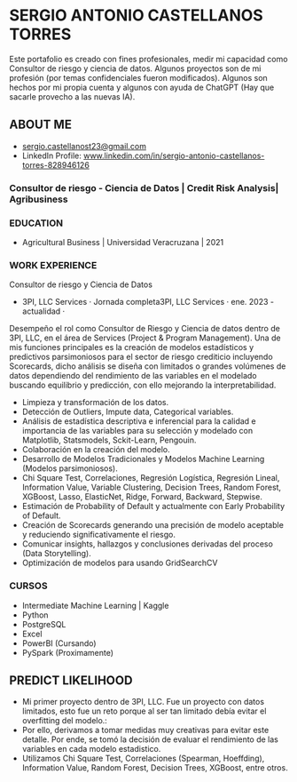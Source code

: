 # SERGIO ANTONIO CASTELLANOS TORRES

Este portafolio es creado con fines profesionales, medir mi capacidad como Consultor de riesgo y ciencia de datos. Algunos proyectos son de mi profesión (por temas confidenciales fueron modificados).
Algunos son hechos por mi propia cuenta y algunos con ayuda de ChatGPT (Hay que sacarle provecho a las nuevas IA).

## ABOUT ME
- sergio.castellanost23@gmail.com
- LinkedIn Profile: www.linkedin.com/in/sergio-antonio-castellanos-torres-828946126

### Consultor de riesgo - Ciencia de Datos | Credit Risk Analysis| Agribusiness

### EDUCATION
- Agricultural Business | Universidad Veracruzana | 2021

### WORK EXPERIENCE 
 
Consultor de riesgo y Ciencia de Datos 
- 3PI, LLC Services · Jornada completa3PI, LLC Services · ene. 2023 - actualidad ·

Desempeño el rol como Consultor de Riesgo y Ciencia de datos dentro de 3PI, LLC, en el área de Services (Project & Program Management). Una de mis funciones principales es la creación de modelos estadísticos y predictivos parsimoniosos para el sector de riesgo crediticio incluyendo Scorecards, dicho análisis se diseña con limitados o grandes volúmenes de datos dependiendo del rendimiento de las variables en el modelado buscando equilibrio y predicción, con ello mejorando la interpretabilidad.

- Limpieza y transformación de los datos.
- Detección de Outliers, Impute data, Categorical variables.
- Análisis de estadística descriptiva e inferencial para la calidad e importancia de las variables para su selección y modelado con Matplotlib, Statsmodels, Sckit-Learn, Pengouin. 
- Colaboración en la creación del modelo.
- Desarrollo de Modelos Tradicionales y Modelos Machine Learning (Modelos parsimoniosos).
- Chi Square Test, Correlaciones, Regresión Logística, Regresión Lineal, Information Value, Variable Clustering, Decision Trees, Random Forest, XGBoost, Lasso, ElasticNet, Ridge, Forward, Backward, Stepwise.
- Estimación de Probability of Default y actualmente con Early Probability of Default. 
- Creación de Scorecards generando una precisión de modelo aceptable y reduciendo significativamente el riesgo.
- Comunicar insights, hallazgos y conclusiones derivadas del proceso (Data Storytelling).
- Optimización de modelos para usando GridSearchCV

### CURSOS
- Intermediate Machine Learning | Kaggle
- Python
- PostgreSQL
- Excel
- PowerBI (Cursando)
- PySpark (Proximamente)


## PREDICT LIKELIHOOD

- Mi primer proyecto dentro de 3PI, LLC. Fue un proyecto con datos limitados, esto fue un reto porque al ser tan limitado debía evitar el overfitting del modelo.:
- Por ello, derivamos a tomar medidas muy creativas para evitar este detalle. Por ende, se tomó la decisión de evaluar el rendimiento de las variables en cada modelo estadistico.
- Utilizamos Chi Square Test, Correlaciones (Spearman, Hoeffding), Information Value, Random Forest, Decision Trees, XGBoost, entre otros.
